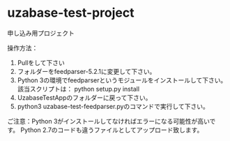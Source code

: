 # uzabase-test-project
申し込み用プロジェクト

操作方法：
  1. Pullをして下さい
  2. フォルダーをfeedparser-5.2.1に変更して下さい。
  3. Python 3の環境でfeedparserというモジュールをインストールして下さい。
      該当スクリプトは：
      python setup.py install
  3. UzabaseTestAppのフォルダーに戻って下さい。
  4. python3 uzabase-test-feedparser.pyのコマンドで実行して下さい。
  
ご注意：Python 3がインストールしてなければエラーになる可能性が高いです。
       Python 2.7のコードも違うファイルとしてアップロード致します。
